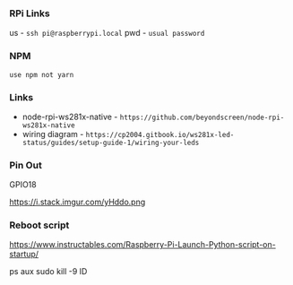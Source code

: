 ### RPi Links

us - `ssh pi@raspberrypi.local`
pwd - `usual password`

### NPM

`use npm not yarn`

### Links

- node-rpi-ws281x-native - `https://github.com/beyondscreen/node-rpi-ws281x-native`
- wiring diagram - `https://cp2004.gitbook.io/ws281x-led-status/guides/setup-guide-1/wiring-your-leds`

### Pin Out

GPIO18

https://i.stack.imgur.com/yHddo.png

### Reboot script

https://www.instructables.com/Raspberry-Pi-Launch-Python-script-on-startup/

ps aux
sudo kill -9 ID
